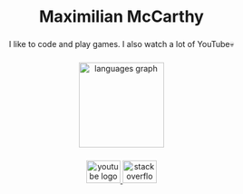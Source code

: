 <h1 align="center">Maximilian McCarthy</h1>

###

<p align="center">I like to code and play games. I also watch a lot of YouTube💀</p>

###

<div align="center">
  <img src="https://github-readme-stats.vercel.app/api/top-langs?locale=en&hide_title=true&layout=compact&card_width=320&langs_count=5&theme=transparent&hide_border=true&username=MaximilianMcc" height="150" alt="languages graph"  />
</div>

###

<div align="center">
  </a>
  <a href="https://www.youtube.com/c/MTMByt" target="_blank">
    <img src="https://raw.githubusercontent.com/maurodesouza/profile-readme-generator/master/src/assets/icons/social/youtube/default.svg" width="60" height="40" alt="youtube logo"  />
  </a>
  <a href="https://stackoverflow.com/users/14634639/max-mccarthy" target="_blank">
    <img src="https://raw.githubusercontent.com/maurodesouza/profile-readme-generator/master/src/assets/icons/social/stackoverflow/default.svg" width="60" height="40" alt="stackoverflow logo"  />
  </a>
</div>

###
